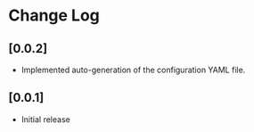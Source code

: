 # Change Log


## [0.0.2]

- Implemented auto-generation of the configuration YAML file.


## [0.0.1]

- Initial release
